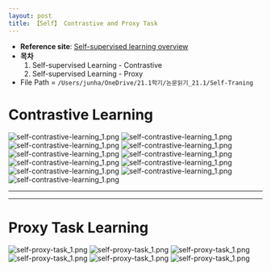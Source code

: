 ```yaml
---
layout: post
title: 【Self】 Contrastive and Proxy Task
---
```


- **Reference site**: [Self-supervised learning overview](https://hoya012.github.io/blog/Self-Supervised-Learning-Overview/)
- **목차**
  1. Self-supervised Learning - Contrastive
  2. Self-supervised Learning - Proxy
- File Path = `/Users/junha/OneDrive/21.1학기/논문읽기_21.1/Self-Traning` 


# Contrastive Learning

![self-contrastive-learning_1.png](https://github.com/junha1125/Imgaes_For_GitBlog/blob/master/2021-6/self-contrastive-learning.png/self-contrastive-learning_1.png?raw=true)
![self-contrastive-learning_1.png](https://github.com/junha1125/Imgaes_For_GitBlog/blob/master/2021-6/self-contrastive-learning.png/self-contrastive-learning_2.png?raw=true)
![self-contrastive-learning_1.png](https://github.com/junha1125/Imgaes_For_GitBlog/blob/master/2021-6/self-contrastive-learning.png/self-contrastive-learning_3.png?raw=true)
![self-contrastive-learning_1.png](https://github.com/junha1125/Imgaes_For_GitBlog/blob/master/2021-6/self-contrastive-learning.png/self-contrastive-learning_4.png?raw=true)
![self-contrastive-learning_1.png](https://github.com/junha1125/Imgaes_For_GitBlog/blob/master/2021-6/self-contrastive-learning.png/self-contrastive-learning_5.png?raw=true)
![self-contrastive-learning_1.png](https://github.com/junha1125/Imgaes_For_GitBlog/blob/master/2021-6/self-contrastive-learning.png/self-contrastive-learning_6.png?raw=true)
![self-contrastive-learning_1.png](https://github.com/junha1125/Imgaes_For_GitBlog/blob/master/2021-6/self-contrastive-learning.png/self-contrastive-learning_7.png?raw=true)
![self-contrastive-learning_1.png](https://github.com/junha1125/Imgaes_For_GitBlog/blob/master/2021-6/self-contrastive-learning.png/self-contrastive-learning_8.png?raw=true)
![self-contrastive-learning_1.png](https://github.com/junha1125/Imgaes_For_GitBlog/blob/master/2021-6/self-contrastive-learning.png/self-contrastive-learning_9.png?raw=true)
![self-contrastive-learning_1.png](https://github.com/junha1125/Imgaes_For_GitBlog/blob/master/2021-6/self-contrastive-learning.png/self-contrastive-learning_10.png?raw=true)
![self-contrastive-learning_1.png](https://github.com/junha1125/Imgaes_For_GitBlog/blob/master/2021-6/self-contrastive-learning.png/self-contrastive-learning_11.png?raw=true)


---
---

# Proxy Task Learning

![self-proxy-task_1.png](https://github.com/junha1125/Imgaes_For_GitBlog/blob/master/2021-6/self-proxy-task.png/self-proxy-task_1.png?raw=true)
![self-proxy-task_1.png](https://github.com/junha1125/Imgaes_For_GitBlog/blob/master/2021-6/self-proxy-task.png/self-proxy-task_2.png?raw=true)
![self-proxy-task_1.png](https://github.com/junha1125/Imgaes_For_GitBlog/blob/master/2021-6/self-proxy-task.png/self-proxy-task_3.png?raw=true)
![self-proxy-task_1.png](https://github.com/junha1125/Imgaes_For_GitBlog/blob/master/2021-6/self-proxy-task.png/self-proxy-task_4.png?raw=true)
![self-proxy-task_1.png](https://github.com/junha1125/Imgaes_For_GitBlog/blob/master/2021-6/self-proxy-task.png/self-proxy-task_5.png?raw=true)
![self-proxy-task_1.png](https://github.com/junha1125/Imgaes_For_GitBlog/blob/master/2021-6/self-proxy-task.png/self-proxy-task_6.png?raw=true)
